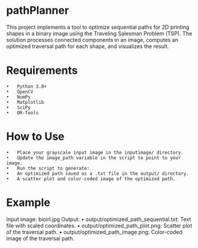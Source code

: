 # pathPlanner
This project implements a tool to optimize sequential paths for 2D printing shapes in a binary image using the Traveling Salesman Problem (TSP). The solution processes connected components in an image, computes an optimized traversal path for each shape, and visualizes the result.

# Requirements
	•	Python 3.8+
	•	OpenCV
	•	NumPy
	•	Matplotlib
	•	SciPy
	•	OR-Tools

# How to Use
	•	Place your grayscale input image in the inputimage/ directory.
	•	Update the image_path variable in the script to point to your image.
	•	Run the script to generate:
	•	An optimized path saved as a .txt file in the output/ directory.
	•	A scatter plot and color-coded image of the optimized path.

# Example

Input image: bioirl.jpg
Output:
	•	output/optimized_path_sequential.txt: Text file with scaled coordinates.
	•	output/optimized_path_plot.png: Scatter plot of the traversal path.
	•	output/optimized_path_image.png: Color-coded image of the traversal path.
